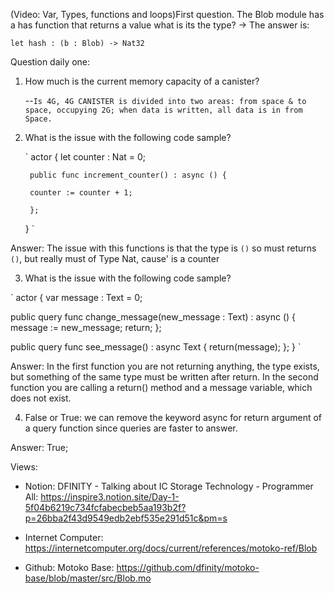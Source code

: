 
(Video: Var, Types, functions and loops)First question. The Blob module has a has function that returns a value what is its the type? -> The answer is: 

`let hash : (b : Blob) -> Nat32`

Question daily one:

1) How much is the current memory capacity of a canister?

    --`Is 4G, 4G CANISTER is divided into two areas: from space & to space, occupying 2G; when data is written, all data is in from Space.`

2) What is the issue with the following code sample?

    ` 
    actor {
        let counter : Nat = 0;

        public func increment_counter() : async () {

        counter := counter + 1;

        };
    }
    `

Answer: The issue with this functions is that the type is `()` so must returns `()`, but really must of Type Nat, cause' is a counter

3) What is the issue with the following code sample?

`
actor {
  var message : Text = 0;

  public query func change_message(new_message : Text) : async () {
    message := new_message;
    return;
  };
  
  public query func see_message() : async Text {
    return(message);
  };
}
`

Answer: In the first function you are not returning anything, the type exists, but something of the same type must be written after return.
In the second function you are calling a return() method and a message variable, which does not exist.

4) False or True: we can remove the keyword async for return argument of a query function since queries are faster to answer.

Answer: True;

Views: 

- Notion: DFINITY - Talking about IC Storage Technology - Programmer All: https://inspire3.notion.site/Day-1-5f04b6219c734fcfabecbeb5aa193b2f?p=26bba2f43d9549edb2ebf535e291d51c&pm=s

- Internet Computer: https://internetcomputer.org/docs/current/references/motoko-ref/Blob

- Github: Motoko Base: https://github.com/dfinity/motoko-base/blob/master/src/Blob.mo
